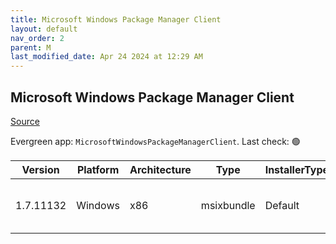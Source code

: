 ```yaml
---
title: Microsoft Windows Package Manager Client
layout: default
nav_order: 2
parent: M
last_modified_date: Apr 24 2024 at 12:29 AM
---
```


## Microsoft Windows Package Manager Client

[Source](https://docs.microsoft.com/en-us/windows/package-manager/)

Evergreen app: `MicrosoftWindowsPackageManagerClient`. Last check: 🟢

| Version   | Platform | Architecture | Type       | InstallerType | Date       | Size      | URI                                                                                                                                                                                                                                                        |
| --------- | -------- | ------------ | ---------- | ------------- | ---------- | --------- | ---------------------------------------------------------------------------------------------------------------------------------------------------------------------------------------------------------------------------------------------------------- |
| 1.7.11132 | Windows  | x86          | msixbundle | Default       | 04/23/2024 | 259315296 | [https://github.com/microsoft/winget-cli/releases/download/v1.7.11132/Microsoft.DesktopAppInstaller_8wekyb3d8bbwe.msixbundle](https://github.com/microsoft/winget-cli/releases/download/v1.7.11132/Microsoft.DesktopAppInstaller_8wekyb3d8bbwe.msixbundle) |
